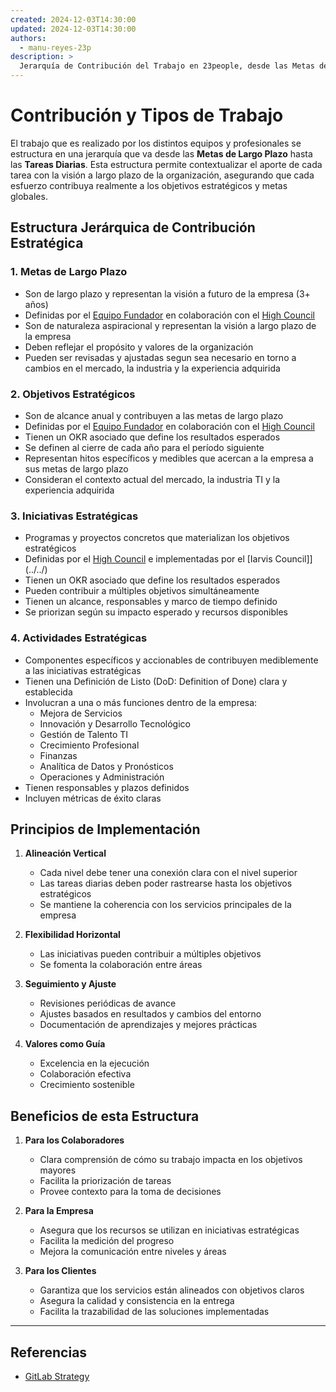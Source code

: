 ```yaml
---
created: 2024-12-03T14:30:00
updated: 2024-12-03T14:30:00
authors:
  - manu-reyes-23p
description: >
  Jerarquía de Contribución del Trabajo en 23people, desde las Metas de Largo Plazo hasta las Tareas Diarias.
---
```


# Contribución y Tipos de Trabajo

El trabajo que es realizado por los distintos equipos y profesionales se estructura en una jerarquía que va desde las **Metas de Largo Plazo** hasta las **Tareas Diarias**. Esta estructura permite contextualizar el aporte de cada tarea con la visión a largo plazo de la organización, asegurando que cada esfuerzo contribuya realmente a los objetivos estratégicos y metas globales.

## Estructura Jerárquica de Contribución Estratégica

### 1. Metas de Largo Plazo

- Son de largo plazo y representan la visión a futuro de la empresa (3+ años)
- Definidas por el [Equipo Fundador](../organization/teams/founders/) en colaboración con el [High Council](../organization/roles/high-council/)
- Son de naturaleza aspiracional y representan la visión a largo plazo de la empresa
- Deben reflejar el propósito y valores de la organización
- Pueden ser revisadas y ajustadas segun sea necesario en torno a cambios en el mercado, la industria y la experiencia adquirida

### 2. Objetivos Estratégicos

- Son de alcance anual y contribuyen a las metas de largo plazo
- Definidas por el [Equipo Fundador](../organization/teams/founders/) en colaboración con el [High Council](../organization/roles/high-council/)
- Tienen un OKR asociado que define los resultados esperados
- Se definen al cierre de cada año para el período siguiente
- Representan hitos específicos y medibles que acercan a la empresa a sus metas de largo plazo
- Consideran el contexto actual del mercado, la industria TI y la experiencia adquirida

### 3. Iniciativas Estratégicas

- Programas y proyectos concretos que materializan los objetivos estratégicos
- Definidas por el [High Council](../organization/roles/high-council/) e implementadas por el [Iarvis Council]](../../)
- Tienen un OKR asociado que define los resultados esperados
- Pueden contribuir a múltiples objetivos simultáneamente
- Tienen un alcance, responsables y marco de tiempo definido
- Se priorizan según su impacto esperado y recursos disponibles

### 4. Actividades Estratégicas

- Componentes específicos y accionables de contribuyen mediblemente a las iniciativas estratégicas
- Tienen una Definición de Listo (DoD: Definition of Done) clara y establecida
- Involucran a una o más funciones dentro de la empresa:
    - Mejora de Servicios
    - Innovación y Desarrollo Tecnológico
    - Gestión de Talento TI
    - Crecimiento Profesional
    - Finanzas
    - Analítica de Datos y Pronósticos
    - Operaciones y Administración
- Tienen responsables y plazos definidos
- Incluyen métricas de éxito claras

## Principios de Implementación

1. **Alineación Vertical**
      - Cada nivel debe tener una conexión clara con el nivel superior
      - Las tareas diarias deben poder rastrearse hasta los objetivos estratégicos
      - Se mantiene la coherencia con los servicios principales de la empresa

2. **Flexibilidad Horizontal**
      - Las iniciativas pueden contribuir a múltiples objetivos
      - Se fomenta la colaboración entre áreas

3. **Seguimiento y Ajuste**
      - Revisiones periódicas de avance
      - Ajustes basados en resultados y cambios del entorno
      - Documentación de aprendizajes y mejores prácticas

4. **Valores como Guía**
      - Excelencia en la ejecución
      - Colaboración efectiva
      - Crecimiento sostenible

## Beneficios de esta Estructura

1. **Para los Colaboradores**
      - Clara comprensión de cómo su trabajo impacta en los objetivos mayores
      - Facilita la priorización de tareas
      - Provee contexto para la toma de decisiones

2. **Para la Empresa**
      - Asegura que los recursos se utilizan en iniciativas estratégicas
      - Facilita la medición del progreso
      - Mejora la comunicación entre niveles y áreas

3. **Para los Clientes**
      - Garantiza que los servicios están alineados con objetivos claros
      - Asegura la calidad y consistencia en la entrega
      - Facilita la trazabilidad de las soluciones implementadas

---

## Referencias

- [GitLab Strategy](https://handbook.gitlab.com/handbook/company/strategy/)
